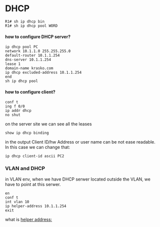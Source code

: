 # DHCP
```cisco OS
R1# sh ip dhcp bin
R1# sh ip dhcp pool WORD

```
#### how to configure DHCP server?
```cisco OS
ip dhcp pool PC
network 10.1.1.0 255.255.255.0
default-router 10.1.1.254
dns-server 10.1.1.254
lease 1
domain-name krasko.com
ip dhcp excluded-address 10.1.1.254
end
sh ip dhcp pool 
```

#### how to configure client?
``` cisco
conf t
ing f 0/0
ip addr dhcp
no shut
```
on the server site we can see all the leases
``` cisco
show ip dhcp binding

```
in the output Client ID/hw Address or user name can be not ease readable. In this case we can change that:
``` cisco
ip dhcp client-id ascii PC2
```

### VLAN and DHCP
in VLAN env, when we have DHCP serwer located outside the VLAN, we have to point at this serwer.

``` cisco
en
conf t
int vlan 10
ip helper-address 10.1.1.254
exit
```
what is [helper address:](https://notes.networklessons.com/dhcp-relay-agent)

